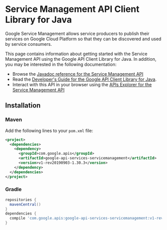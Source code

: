 # Service Management API Client Library for Java

Google Service Management allows service producers to publish their services on Google Cloud Platform so that they can be discovered and used by service consumers.

This page contains information about getting started with the Service Management API
using the Google API Client Library for Java. In addition, you may be interested
in the following documentation:

* Browse the [Javadoc reference for the Service Management API][javadoc]
* Read the [Developer's Guide for the Google API Client Library for Java][google-api-client].
* Interact with this API in your browser using the [APIs Explorer for the Service Management API][api-explorer]

## Installation

### Maven

Add the following lines to your `pom.xml` file:

```xml
<project>
  <dependencies>
    <dependency>
      <groupId>com.google.apis</groupId>
      <artifactId>google-api-services-servicemanagement</artifactId>
      <version>v1-rev20190903-1.30.3</version>
    </dependency>
  </dependencies>
</project>
```

### Gradle

```gradle
repositories {
  mavenCentral()
}
dependencies {
  compile 'com.google.apis:google-api-services-servicemanagement:v1-rev20190903-1.30.3'
}
```

[javadoc]: https://googleapis.dev/java/google-api-services-servicemanagement/latest/index.html
[google-api-client]: https://github.com/googleapis/google-api-java-client/
[api-explorer]: https://developers.google.com/apis-explorer/#p/abusiveexperiencereport/v1/
